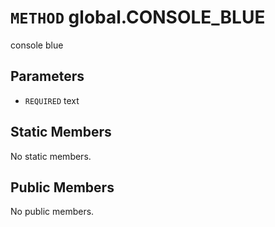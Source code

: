 # `METHOD` global.CONSOLE_BLUE
console blue

## Parameters
* `REQUIRED` text 

## Static Members
No static members.

## Public Members
No public members.

